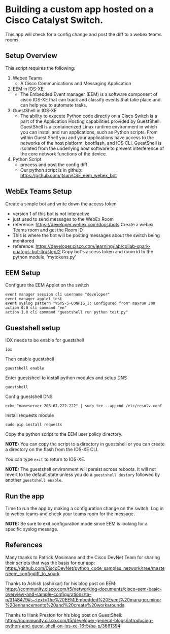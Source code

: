 # Building a custom app hosted on a Cisco Catalyst Switch.  
This app will check for a config change and post the diff to a webex teams rooms.

## Setup Overview
This script requires the following:
  1.  Webex Teams
      - A Cisco Communications and Messaging Application
  2.  EEM in IOS-XE
      - The Embedded Event manager (EEM) is a software component of cisco IOS-XE that can track and classify events that take place and can help you to automate tasks.
  3.  GuestShell in IOS-XE
      - The ability to execute Python code directly on a Cisco Switch is a part of the Application Hosting capabilities provided by GuestShell.  GuestShell is a containerized Linux runtime environment in which you can install and run applications, such as Python scripts.  From within Guest Shell you and your applications have access to the networks of the host platform, bootflash, and IOS CLI.  GuestShell is isolated from the underlying host software to prevent interference of the core network functions of the device.
  4.  Python Script 
      - process and post the config diff
      - Our python script is in github: https://github.com/jtsu/vCSE_eem_webex_bot


## WebEx Teams Setup
Create a simple bot and write down the access token
  - version 1 of this bot is not interactive
  - just used to send messages to the WebEx Room
  - reference: https://developer.webex.com/docs/bots
Create a webex Teams room and get the Room ID
  - This is where the bot will be posting messages about the switch being monitored
  - reference: https://developer.cisco.com/learning/lab/collab-spark-chatops-bot-itp/step/2
Copy bot's access token and room id to the python module, 'mytokens.py'


## EEM Setup
Configure the EEM Applet on the switch
  ```
  event manager session cli username "developer"
  event manager applet test
  event syslog pattern "%SYS-5-CONFIG_I: Configured from" maxrun 200
  action 0.0 cli command "en"
  action 1.0 cli command "guestshell run python test.py"
  ```

## Guestshell setup
IOX needs to be enable for guestshell
  ```
  iox
  ```

Then enable guestshell
  ```
  guestshell enable
  ```

Enter guestsheel  to install python  modules and setup DNS
  ```
  guestshell
  ```

Config guestshell DNS
  ```
  echo "nameserver 208.67.222.222" | sudo tee --append /etc/resolv.conf
  ```

Install requests module
  ```
  sudo pip install requests
  ```

Copy the python script to the EEM user policy directory.

**NOTE:** You can copy the script to a directory in guestshell or you can create a
directory on the flash from the IOS-XE CLI.

You can type `exit` to return to IOS-XE.

**NOTE:** The guestshell environment will persist across reboots.  It will not revert to the default state unless you do a `guestshell destory` followed by another `guestshell enable`.

## Run the app
Time to run the app by making a configuration change on the switch. Log in to webex teams and check your teams room for the message.

**NOTE:** Be sure to exit configuration mode since EEM is looking for a specific syslog message.

## References
Many thanks to Patrick Mosimann and the Cisco DevNet Team for sharing their scripts that was the basis for our app:  
https://github.com/CiscoDevNet/python_code_samples_network/tree/master/eem_configdiff_to_spark

Thanks to Ashish (ashirkar) for his blog post on EEM:
https://community.cisco.com/t5/networking-documents/cisco-eem-basic-overview-and-sample-configurations/ta-p/3148479#:~:text=The%20EEM(Embedded%20Event%20manager,minor%20enhancements%20and%20create%20workarounds

Thanks to Hank Preston for his blog post on GuestShell:
https://community.cisco.com/t5/developer-general-blogs/introducing-python-and-guest-shell-on-ios-xe-16-5/ba-p/3661394

